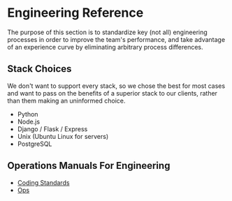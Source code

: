 
# Engineering Reference

The purpose of this section is to standardize key (not all) engineering processes in order to improve the team's performance, and take advantage of an experience curve by eliminating arbitrary process differences.

## Stack Choices

We don't want to support every stack, so we chose the best for most cases and want to pass on the benefits of a superior stack to our clients, rather than them making an uninformed choice.

  * Python
  * Node.js
  * Django / Flask / Express
  * Unix (Ubuntu Linux for servers)
  * PostgreSQL

## Operations Manuals For Engineering

  * [Coding Standards](./CODING_STANDARDS.md)
  * [Ops](./OPERATIONS.md)
